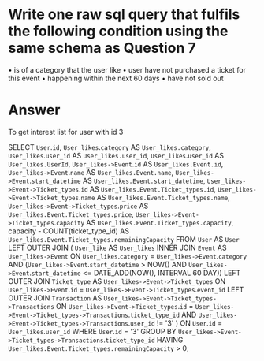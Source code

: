 # Write one raw sql query that fulfils the following condition using the same schema as Question 7
• is of a category that the user like
• user have not purchased a ticket for this event
• happening within the next 60 days
• have not sold out

# Answer
To get interest list for user with id 3 

SELECT `User`.`id`, `User_likes`.`category` AS `User_likes.category`, `User_likes`.`user_id` AS `User_likes.user_id`, `User_likes`.`user_id` AS `User_likes.UserId`, `User_likes->Event`.`id` AS `User_likes.Event.id`, `User_likes->Event`.`name` AS `User_likes.Event.name`, `User_likes->Event`.`start_datetime` AS `User_likes.Event.start_datetime`, `User_likes->Event->Ticket_types`.`id` AS `User_likes.Event.Ticket_types.id`, `User_likes->Event->Ticket_types`.`name` AS `User_likes.Event.Ticket_types.name`, `User_likes->Event->Ticket_types`.`price` AS `User_likes.Event.Ticket_types.price`, `User_likes->Event->Ticket_types`.`capacity` AS `User_likes.Event.Ticket_types.capacity`, capacity - COUNT(ticket_type_id) AS `User_likes.Event.Ticket_types.remainingCapacity` FROM `User` AS `User` LEFT OUTER JOIN ( `User_like` AS `User_likes` INNER JOIN `Event` AS `User_likes->Event` ON `User_likes`.`category` = `User_likes->Event`.`category` AND (`User_likes->Event`.`start_datetime` > NOW() AND `User_likes->Event`.`start_datetime` <= DATE_ADD(NOW(), INTERVAL 60 DAY)) LEFT OUTER JOIN `Ticket_type` AS `User_likes->Event->Ticket_types` ON `User_likes->Event`.`id` = `User_likes->Event->Ticket_types`.`event_id` LEFT OUTER JOIN `Transaction` AS `User_likes->Event->Ticket_types->Transactions` ON `User_likes->Event->Ticket_types`.`id` = `User_likes->Event->Ticket_types->Transactions`.`ticket_type_id` AND `User_likes->Event->Ticket_types->Transactions`.`user_id` != '3' ) ON `User`.`id` = `User_likes`.`user_id` WHERE `User`.`id` = '3' GROUP BY `User_likes->Event->Ticket_types->Transactions`.`ticket_type_id` HAVING `User_likes.Event.Ticket_types.remainingCapacity` > 0;

